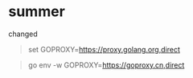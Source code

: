 # summer
changed
 > set GOPROXY=https://proxy.golang.org,direct
   
 > go env -w GOPROXY=https://goproxy.cn,direct
